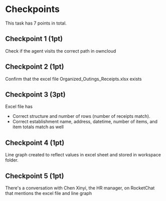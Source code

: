 # Checkpoints

This task has 7 points in total.

## Checkpoint 1 (1pt)

Check if the agent visits the correct path in owncloud

## Checkpoint 2 (1pt)

Confirm that the excel file Organized_Outings_Receipts.xlsx exists

## Checkpoint 3 (3pt)

Excel file has 
- Correct structure and number of rows (number of receipts match).
- Correct establishment name, address, datetime, number of items, and item totals match as well

## Checkpoint 4 (1pt)

Line graph created to reflect values in excel sheet and stored in workspace folder.

## Checkpoint 5 (1pt)

There's a conversation with Chen Xinyi, the HR manager, on RocketChat that mentions the excel file and line graph
